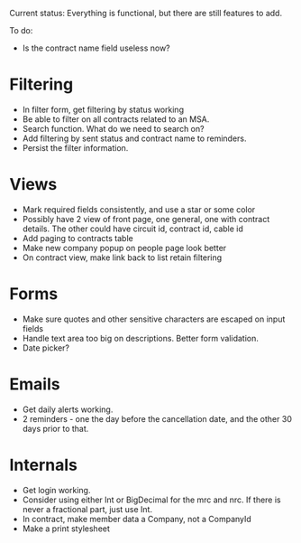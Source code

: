 Current status: Everything is functional, but there are still features to add.

To do:

* Is the contract name field useless now?

Filtering
=========
* In filter form, get filtering by status working
* Be able to filter on all contracts related to an MSA.
* Search function. What do we need to search on?
* Add filtering by sent status and contract name to reminders.
* Persist the filter information.

Views
=====
* Mark required fields consistently, and use a star or some color
* Possibly have 2 view of front page, one general, one with contract details. The other could have circuit id, contract id, cable id
* Add paging to contracts table
* Make new company popup on people page look better
* On contract view, make link back to list retain filtering

Forms
=====
* Make sure quotes and other sensitive characters are escaped on input fields
* Handle text area too big on descriptions. Better form validation.
* Date picker?

Emails
======
* Get daily alerts working.
* 2 reminders - one the day before the cancellation date, and the other 30 days prior to that.

Internals
=========
* Get login working.
* Consider using either Int or BigDecimal for the mrc and nrc. If there is never a fractional part, just use Int.
* In contract, make member data a Company, not a CompanyId
* Make a print stylesheet

